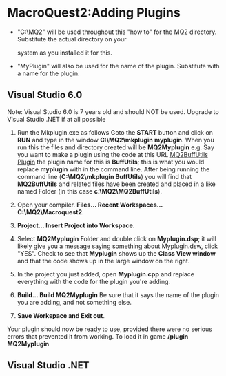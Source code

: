 # MacroQuest2:Adding Plugins

* "C:\MQ2" will be used throughout this "how to" for the MQ2 directory. Substitute the actual directory on your

  system as you installed it for this.

* "MyPlugin" will also be used for the name of the plugin. Substitute with a name for the plugin.

## Visual Studio 6.0

Note: Visual Studio 6.0 is 7 years old and should NOT be used. Upgrade to Visual Studio .NET if at all possible

1. Run the Mkplugin.exe as follows Goto the **START** button and click on **RUN** and type in the window **C:\MQ2\mkplugin** **myplugin**. When you run this the files and directory created will be **MQ2Myplugin** e.g. Say you want to make a plugin using the code at this URL [MQ2BuffUtils Plugin](https://macroquest2.com/phpBB3/viewtopic.php?t=10616) the plugin name for this is **BuffUtils**; this is what you would replace **myplugin** with in the command line. After being running the command line \(**C:\MQ2\mkplugin BuffUtils**\) you will find that **MQ2BuffUtils** and related files have been created and placed in a like named Folder \(in this case **c:\MQ2\MQ2BuffUtils**\).

2. Open your compiler. **Files... Recent Workspaces... C:\MQ2\Macroquest2**.

3. **Project... Insert Project into Workspace**.

4. Select **MQ2Myplugin** Folder and double click on **Myplugin.dsp**; it will likely give you a message saying something about Myplugin.dsw, click "YES". Check to see that **Myplugin** shows up the **Class View window** and that the code shows up in the large window on the right.

5. In the project you just added, open **Myplugin.cpp** and replace everything with the code for the plugin you're adding.

6. **Build... Build MQ2Myplugin** Be sure that it says the name of the plugin you are adding, and not something else.

7. **Save Workspace and Exit out**.

Your plugin should now be ready to use, provided there were no serious errors that prevented it from working. To load it in game **/plugin** **MQ2Myplugin**

## Visual Studio .NET

